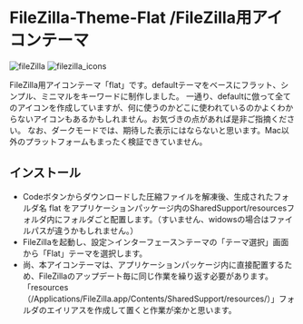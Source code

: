 # FileZilla-Theme-Flat /FileZilla用アイコンテーマ
![fileZilla](https://github.com/user-attachments/assets/98b35413-99d6-439e-8616-241d7d0bf2b6)
![filezilla_icons](https://github.com/user-attachments/assets/00f16aa3-263c-489b-b9d8-b0250cc9e0bc)

FileZilla用アイコンテーマ「flat」です。defaultテーマをベースにフラット、シンプル、ミニマルをキーワードに制作しました。
一通り、defaultに倣って全てのアイコンを作成していますが、何に使うのかどこに使われているのかよくわからないアイコンもあるかもしれません。お気づきの点があれば是非ご指摘ください。
なお、ダークモードでは、期待した表示にはならないと思います。Mac以外のプラットフォームもまったく検証できていません。

## インストール
* Codeボタンからダウンロードした圧縮ファイルを解凍後、生成されたフォルダ名 flat をアプリケーションパッケージ内のSharedSupport/resourcesフォルダ内にフォルダごと配置します。（すいません、widowsの場合はファイルパスが違うかもしれません。）
* FileZillaを起動し、設定＞インターフェース＞テーマの「テーマ選択」画面から「Flat」テーマを選択します。
* 尚、本アイコンテーマは、アプリケーションパッケージ内に直接配置するため、FileZillaのアップデート毎に同じ作業を繰り返す必要があります。「resources（/Applications/FileZilla.app/Contents/SharedSupport/resources/）」フォルダのエイリアスを作成して置くと作業が楽かと思います。
